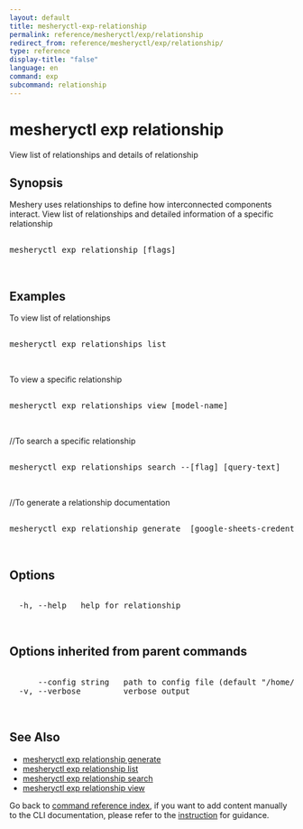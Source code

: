 ```yaml
---
layout: default
title: mesheryctl-exp-relationship
permalink: reference/mesheryctl/exp/relationship
redirect_from: reference/mesheryctl/exp/relationship/
type: reference
display-title: "false"
language: en
command: exp
subcommand: relationship
---
```


# mesheryctl exp relationship

View list of relationships and details of relationship

## Synopsis

Meshery uses relationships to define how interconnected components interact. View list of relationships and detailed information of a specific relationship
<pre class='codeblock-pre'>
<div class='codeblock'>
mesheryctl exp relationship [flags]

</div>
</pre> 

## Examples

To view list of relationships
<pre class='codeblock-pre'>
<div class='codeblock'>
mesheryctl exp relationships list

</div>
</pre> 

To view a specific relationship
<pre class='codeblock-pre'>
<div class='codeblock'>
mesheryctl exp relationships view [model-name]

</div>
</pre> 

//To search a specific relationship
<pre class='codeblock-pre'>
<div class='codeblock'>
mesheryctl exp relationships search --[flag] [query-text]

</div>
</pre> 

//To generate a relationship documentation 
<pre class='codeblock-pre'>
<div class='codeblock'>
mesheryctl exp relationship generate  [google-sheets-credential] --sheetId [sheet-id]

</div>
</pre> 

## Options

<pre class='codeblock-pre'>
<div class='codeblock'>
  -h, --help   help for relationship

</div>
</pre>

## Options inherited from parent commands

<pre class='codeblock-pre'>
<div class='codeblock'>
      --config string   path to config file (default "/home/runner/.meshery/config.yaml")
  -v, --verbose         verbose output

</div>
</pre>

## See Also

* [mesheryctl exp relationship generate](/reference/mesheryctl/exp/relationship/generate)
* [mesheryctl exp relationship list](/reference/mesheryctl/exp/relationship/list)
* [mesheryctl exp relationship search](/reference/mesheryctl/exp/relationship/search)
* [mesheryctl exp relationship view](/reference/mesheryctl/exp/relationship/view)

Go back to [command reference index](/reference/mesheryctl/), if you want to add content manually to the CLI documentation, please refer to the [instruction](/project/contributing/contributing-cli#preserving-manually-added-documentation) for guidance.
